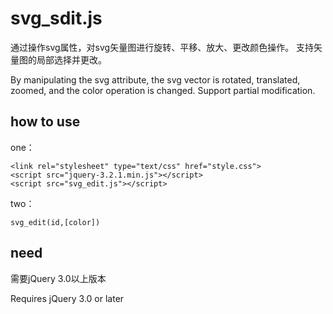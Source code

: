 # svg_sdit.js
通过操作svg属性，对svg矢量图进行旋转、平移、放大、更改颜色操作。
支持矢量图的局部选择并更改。

By manipulating the svg attribute, the svg vector is rotated, translated, zoomed, and the color operation is changed.
Support partial modification.
## how to use
one：
```
<link rel="stylesheet" type="text/css" href="style.css">
<script src="jquery-3.2.1.min.js"></script>
<script src="svg_edit.js"></script>
```
two：

```
svg_edit(id,[color])
```
## need
需要jQuery 3.0以上版本

Requires jQuery 3.0 or later